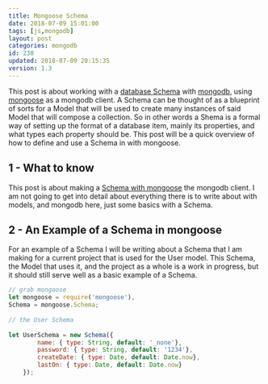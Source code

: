 ```yaml
---
title: Mongoose Schema
date: 2018-07-09 15:01:00
tags: [js,mongodb]
layout: post
categories: mongodb
id: 230
updated: 2018-07-09 20:15:35
version: 1.3
---
```


This post is about working with a [database Schema](https://en.wikipedia.org/wiki/Database_schema) with [mongodb](https://www.mongodb.com/), using [mongoose](http://mongoosejs.com/docs/guide.html) as a mongodb client. A Schema can be thought of as a blueprint of sorts for a Model that will be used to create many instances of said Model that will compose a collection. So in other words a Shema is a formal way of setting up the format of a database item, mainly its properties, and what types each property should be. This post will be a quick overview of how to define and use a Schema in with mongoose.

<!-- more -->

## 1 - What to know

This post is about making a [Schema with mongoose](http://mongoosejs.com/docs/guide.html) the mongodb client. I am not going to get into detail about everything there is to write about with models, and mongodb here, just some basics with a Schema.


## 2 - An Example of a Schema in mongoose

For an example of a Schema I will be writing about a Schema that I am making for a current project that is used for the User model. This Schema, the Model that uses it, and the project as a whole is a work in progress, but it should still serve well as a basic example of a Schema.

```js
// grab mongoose
let mongoose = require('mongoose'),
Schema = mongoose.Schema;
 
// the User Schema
 
let UserSchema = new Schema({
        name: { type: String, default: '_none'},
        password: { type: String, default: '1234'},
        createDate: { type: Date, default: Date.now},
        lastOn: { type: Date, default: Date.now}
    });
```